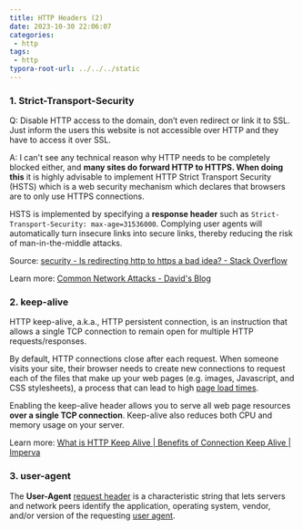 ```yaml
---
title: HTTP Headers (2)
date: 2023-10-30 22:06:07
categories:
 - http
tags:
 - http
typora-root-url: ../../../static
---
```


### 1. Strict-Transport-Security

Q: Disable HTTP access to the domain, don’t even redirect or link it to SSL. Just inform the users this website is not accessible over HTTP and they have to access it over SSL. 

A: I can't see any technical reason why HTTP needs to be completely blocked either, and **many sites do forward HTTP to HTTPS. When doing this** it is highly advisable to implement HTTP Strict Transport Security (HSTS) which is a web security mechanism which declares that browsers are to only use HTTPS connections.

HSTS is implemented by specifying a **response header** such as `Strict-Transport-Security: max-age=31536000`. Complying user agents will automatically turn insecure links into secure links, thereby reducing the risk of man-in-the-middle attacks. 

Source: [security - Is redirecting http to https a bad idea? - Stack Overflow](https://stackoverflow.com/questions/4365294/is-redirecting-http-to-https-a-bad-idea)

Learn more: [Common Network Attacks - David's Blog](https://davidzhu.xyz/post/networking/004-common-attacks/)

### 2. keep-alive

HTTP keep-alive, a.k.a., HTTP persistent connection, is an instruction that allows a single TCP connection to remain open for multiple HTTP requests/responses.

By default, HTTP connections close after each request. When someone visits your site, their browser needs to create new connections to request each of the files that make up your web pages (e.g. images, Javascript, and CSS stylesheets), a process that can lead to high [page load times](https://www.imperva.com/learn/performance/page-load-time/).

Enabling the keep-alive header allows you to serve all web page resources **over a single TCP connection**. Keep-alive also reduces both CPU and memory usage on your server.

Learn more: [What is HTTP Keep Alive | Benefits of Connection Keep Alive | Imperva](https://www.imperva.com/learn/performance/http-keep-alive/)

### 3. user-agent

The **User-Agent** [request header](https://developer.mozilla.org/en-US/docs/Glossary/Request_header) is a characteristic string that lets servers and network peers identify the application, operating system, vendor, and/or version of the requesting [user agent](https://developer.mozilla.org/en-US/docs/Glossary/User_agent).
